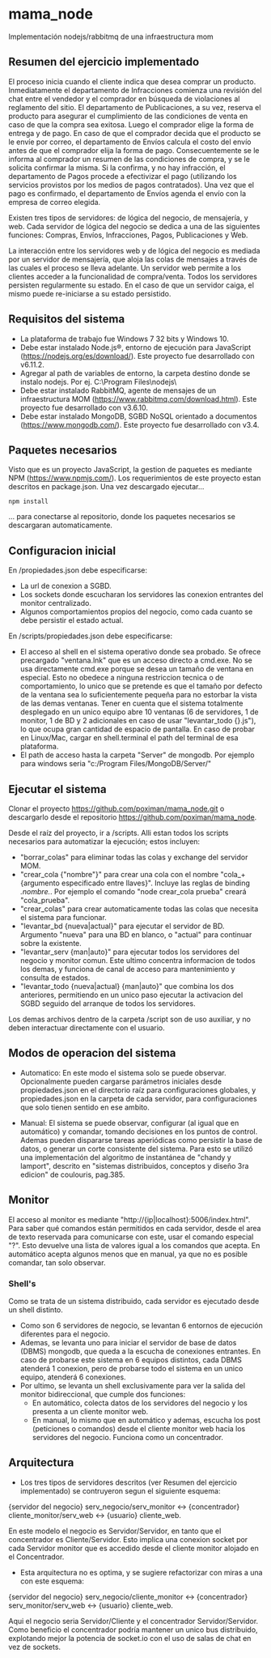 # mama_node
Implementación nodejs/rabbitmq de una infraestructura mom

## Resumen del ejercicio implementado
El proceso inicia cuando el cliente indica que desea comprar un producto. Inmediatamente el departamento de Infracciones comienza una revisión del chat entre el vendedor y el comprador en búsqueda de violaciones al reglamento del sitio. El departamento de Publicaciones, a su vez, reserva el producto para asegurar el cumplimiento de las condiciones de venta en caso de que la compra sea exitosa. Luego el comprador elige la forma de entrega y de pago. En caso de que el comprador decida que el producto se le envíe por correo, el departamento de Envíos calcula el costo del envío antes de que el comprador elija la forma de pago. Consecuentemente se le informa al comprador un resumen de las condiciones de compra, y se le solicita confirmar la misma. Si la confirma, y no hay infracción, el departamento de Pagos procede a efectivizar el pago (utilizando los servicios provistos por los medios de pagos contratados). Una vez que el pago es confirmado, el departamento de Envíos agenda el envío con la empresa de correo elegida.

Existen tres tipos de servidores: de lógica del negocio, de mensajería, y web. Cada servidor de lógica del negocio se dedica a una de las siguientes funciones: Compras, Envíos, Infracciones, Pagos, Publicaciones y Web.

La interacción entre los servidores web y de lógica del negocio es mediada por un servidor de mensajería, que aloja las colas de mensajes a través de las cuales el proceso se lleva adelante. Un servidor web permite a los clientes acceder a la funcionalidad de compra/venta.
Todos los servidores persisten regularmente su estado. En el caso de que un servidor caiga, el mismo puede re-iniciarse a su estado persistido.

## Requisitos del sistema
* La plataforma de trabajo fue Windows 7 32 bits y Windows 10.
* Debe estar instalado Node.js®, entorno de ejecución para JavaScript (https://nodejs.org/es/download/). Este proyecto fue desarrollado con v6.11.2.
* Agregar al path de variables de entorno, la carpeta destino donde se instalo nodejs. Por ej. C:\Program Files\nodejs\
* Debe estar instalado RabbitMQ, agente de mensajes de un infraestructura MOM (https://www.rabbitmq.com/download.html). Este proyecto fue desarrollado con v3.6.10.
* Debe estar instalado MongoDB, SGBD NoSQL orientado a documentos (https://www.mongodb.com/). Este proyecto fue desarrollado con v3.4.

## Paquetes necesarios
Visto que es un proyecto JavaScript, la gestion de paquetes es mediante NPM (https://www.npmjs.com/).
Los requerimientos de este proyecto estan descritos en package.json. Una vez descargado ejecutar...
```
npm install
```
... para conectarse al repositorio, donde los paquetes necesarios se descargaran automaticamente.

## Configuracion inicial
En /propiedades.json debe especificarse:
* La url de conexion a SGBD.
* Los sockets donde escucharan los servidores las conexion entrantes del monitor centralizado.
* Algunos comportamientos propios del negocio, como cada cuanto se debe persistir el estado actual.

En /scripts/propiedades.json debe especificarse:
* El acceso al shell en el sistema operativo donde sea probado. Se ofrece precargado "ventana.lnk" que es un acceso directo a cmd.exe. No se usa directamente cmd.exe porque se desea un tamaño de ventana en especial. Esto no obedece a ninguna restriccion tecnica o de comportamiento, lo unico que se pretende es que el tamaño por defecto de la ventana sea lo suficientemente pequeña para no estorbar la vista de las demas ventanas. Tener en cuenta que el sistema totalmente desplegado en un unico equipo abre 10 ventanas (6 de servidores, 1 de monitor, 1 de BD y 2 adicionales en caso de usar "levantar_todo {}.js"), lo que ocupa gran cantidad de espacio de pantalla.
En caso de probar en Linux/Mac, cargar en shell.terminal el path del terminal de esa plataforma.
* El path de acceso hasta la carpeta "Server" de mongodb.
Por ejemplo para windows seria "c:/Program Files/MongoDB/Server/"

## Ejecutar el sistema
Clonar el proyecto https://github.com/poximan/mama_node.git o descargarlo desde el repositorio https://github.com/poximan/mama_node.

Desde el raíz del proyecto, ir a /scripts. Alli estan todos los scripts necesarios para automatizar la ejecución; estos incluyen:
* "borrar_colas" para eliminar todas las colas y exchange del servidor MOM.
* "crear_cola {"nombre"}" para crear una cola con el nombre "cola_+{argumento especificado entre llaves}". Incluye las reglas de binding *.nombre.*.
Por ejemplo el comando "node crear_cola prueba" creará "cola_prueba".
* "crear_colas" para crear automaticamente todas las colas que necesita el sistema para funcionar.
* "levantar_bd {nueva|actual}" para ejecutar el servidor de BD. Argumento "nueva" para una BD en blanco, o "actual" para continuar sobre la existente.
* "levantar_serv {man|auto}" para ejecutar todos los servidores del negocio y monitor comun. Este ultimo concentra informacion de todos los demas, y funciona de canal de acceso para mantenimiento y consulta de estados.
* "levantar_todo {nueva|actual} {man|auto}" que combina los dos anteriores, permitiendo en un unico paso ejecutar la activacion del SGBD seguido del arranque de todos los servidores.

Los demas archivos dentro de la carpeta /script son de uso auxiliar, y no deben interactuar directamente con el usuario.

## Modos de operacion del sistema
* Automatico: En este modo el sistema solo se puede observar.
Opcionalmente pueden cargarse parámetros iniciales desde propiedades.json en el directorio raíz para configuraciones globales, y propiedades.json en la carpeta de cada servidor, para configuraciones que solo tienen sentido en ese ambito.

* Manual: El sistema se puede observar, configurar (al igual que en automático) y comandar, tomando decisiones en los puntos de control.
Ademas pueden dispararse tareas aperiódicas como persistir la base de datos, o generar un corte consistente del sistema. Para esto se utilizó una implementación del algoritmo de instantánea de "chandy y lamport", descrito en "sistemas distribuidos, conceptos y diseño 3ra edicion" de coulouris, pag.385.

## Monitor
El acceso al monitor es mediante "http://{ip|localhost}:5006/index.html".
Para saber qué comandos están permitidos en cada servidor, desde el area de texto reservada para comunicarse con este, usar el comando especial "?". Esto devuelve una lista de valores igual a los comandos que acepta.
En automático acepta algunos menos que en manual, ya que no es posible comandar, tan solo observar.

### Shell's
Como se trata de un sistema distribuido, cada servidor es ejecutado desde un shell distinto.
* Como son 6 servidores de negocio, se levantan 6 entornos de ejecución diferentes para el negocio.
* Ademas, se levanta uno para iniciar el servidor de base de datos (DBMS) mongodb, que queda a la escucha de conexiones entrantes. En caso de probarse este sistema en 6 equipos distintos, cada DBMS atenderá 1 conexion, pero de probarse todo el sistema en un unico equipo, atenderá 6 conexiones.
* Por ultimo, se levanta un shell exclusivamente para ver la salida del monitor bidireccional, que cumple dos funciones:
  * En automático, colecta datos de los servidores del negocio y los presenta a un cliente monitor web.
  * En manual, lo mismo que en automático y ademas, escucha los post (peticiones o comandos) desde el cliente monitor web hacia los servidores del negocio. Funciona como un concentrador.

## Arquitectura
* Los tres tipos de servidores descritos (ver Resumen del ejercicio implementado) se contruyeron segun el siguiente esquema:

{servidor del negocio} serv_negocio/serv_monitor <-> {concentrador} cliente_monitor/serv_web <-> {usuario} cliente_web.

En este modelo el negocio es Servidor/Servidor, en tanto que el concentrador es Cliente/Servidor. Esto implica una conexion socket por cada Servidor monitor que es accedido desde el cliente monitor alojado en el Concentrador.

* Esta arquitectura no es optima, y se sugiere refactorizar con miras a una con este esquema:

{servidor del negocio} serv_negocio/cliente_monitor <-> {concentrador} serv_monitor/serv_web <-> {usuario} cliente_web.

Aqui el negocio seria Servidor/Cliente y el concentrador Servidor/Servidor. Como beneficio el concentrador podría mantener un unico bus distribuido, explotando mejor la potencia de socket.io con el uso de salas de chat en vez de sockets.

